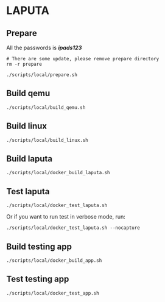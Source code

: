 # LAPUTA 

## Prepare
All the passwords is ***ipads123***
```
# There are some update, please remove prepare directory
rm -r prepare

./scripts/local/prepare.sh
```

## Build qemu
```
./scripts/local/build_qemu.sh
```

## Build linux
```
./scripts/local/build_linux.sh
```
## Build laputa
```
./scripts/local/docker_build_laputa.sh
```

## Test laputa
```
./scripts/local/docker_test_laputa.sh
```
Or if you want to run test in verbose mode, run:
```
./scripts/local/docker_test_laputa.sh --nocapture
```
## Build testing app
```
./scripts/local/docker_build_app.sh
```

## Test testing app
```
./scripts/local/docker_test_app.sh
```

